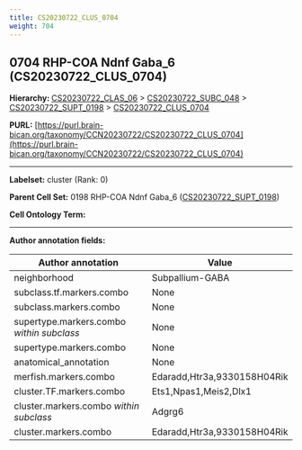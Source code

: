 ```yaml
---
title: CS20230722_CLUS_0704
weight: 704
---
```

## 0704 RHP-COA Ndnf Gaba_6 (CS20230722_CLUS_0704)
<b>Hierarchy: </b>
[CS20230722_CLAS_06](../CS20230722_CLAS_06) >
[CS20230722_SUBC_048](../CS20230722_SUBC_048) >
[CS20230722_SUPT_0198](../CS20230722_SUPT_0198) >
[CS20230722_CLUS_0704](../CS20230722_CLUS_0704)

**PURL:** [https://purl.brain-bican.org/taxonomy/CCN20230722/CS20230722_CLUS_0704](https://purl.brain-bican.org/taxonomy/CCN20230722/CS20230722_CLUS_0704)

---


**Labelset:** cluster (Rank: 0)

**Parent Cell Set:** 0198 RHP-COA Ndnf Gaba_6 ([CS20230722_SUPT_0198](../CS20230722_SUPT_0198))



**Cell Ontology Term:** 

[MARKER GENES.]: #


---

[TRANSFERRED ANNOTATIONS.]: #


[AUTHOR ANNOTATION FIELDS.]: #


**Author annotation fields:**

| Author annotation | Value |
|-------------------|-------|
|neighborhood|Subpallium-GABA|
|subclass.tf.markers.combo|None|
|subclass.markers.combo|None|
|supertype.markers.combo _within subclass_|None|
|supertype.markers.combo|None|
|anatomical_annotation|None|
|merfish.markers.combo|Edaradd,Htr3a,9330158H04Rik|
|cluster.TF.markers.combo|Ets1,Npas1,Meis2,Dlx1|
|cluster.markers.combo _within subclass_|Adgrg6|
|cluster.markers.combo|Edaradd,Htr3a,9330158H04Rik|

